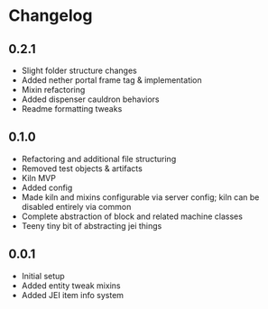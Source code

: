 # Changelog

## 0.2.1
* Slight folder structure changes
* Added nether portal frame tag & implementation
* Mixin refactoring
* Added dispenser cauldron behaviors
* Readme formatting tweaks

## 0.1.0
* Refactoring and additional file structuring
* Removed test objects & artifacts
* Kiln MVP
* Added config
* Made kiln and mixins configurable via server config; kiln can be disabled entirely via common
* Complete abstraction of block and related machine classes
* Teeny tiny bit of abstracting jei things

## 0.0.1
* Initial setup
* Added entity tweak mixins
* Added JEI item info system